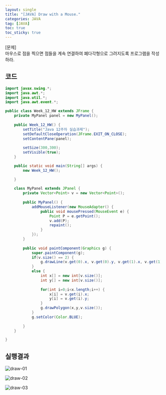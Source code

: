 ```yaml
---
layout: single
title: "[JAVA] Draw with a Mouse."
categories: JAVA
tag: [JAVA]
toc: true
toc_sticky: true
---
```


[문제]  
마우스로 점을 찍으면 점들을 계속 연결하여 폐다각형으로 그려지도록 프로그램을 작성하라.


## 코드

```java
import javax.swing.*;
import java.awt.*;
import java.util.*;
import java.awt.event.*;

public class Week_12_HW extends JFrame {
	private MyPanel panel = new MyPanel();
	
	public Week_12_HW() {
		setTitle("Java 12주차 실습과제");
		setDefaultCloseOperation(JFrame.EXIT_ON_CLOSE);
		setContentPane(panel);
		
		setSize(300,300);
		setVisible(true);
	}

	public static void main(String[] args) {
		new Week_12_HW();

	}
	
	class MyPanel extends JPanel {
		private Vector<Point> v = new Vector<Point>();
		
		public MyPanel() {
			addMouseListener(new MouseAdapter() {
				public void mousePressed(MouseEvent e) {
					Point P = e.getPoint();
					v.add(P);
					repaint();
				}				
			});
		}
		
		public void paintComponent(Graphics g) {
			super.paintComponent(g);
			if(v.size() == 2) {
				g.drawLine(v.get(0).x, v.get(0).y, v.get(1).x, v.get(1).y);
			}
			else {
				int x[] = new int[v.size()];
				int y[] = new int[v.size()];
				
				for(int i=0;i<x.length;i++) {
					x[i] = v.get(i).x;
					y[i] = v.get(i).y;
				}
				g.drawPolygon(x,y,v.size());
			}
			g.setColor(Color.BLUE);
			
		}
	}

}

```

## 실행결과

![draw-01](../../images/2022-03-05-draw-mouse/draw-01.png)

![draw-02](../../images/2022-03-05-draw-mouse/draw-02.png)

![draw-03](../../images/2022-03-05-draw-mouse/draw-03.png)
